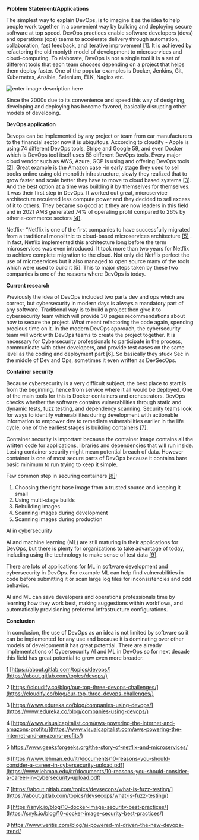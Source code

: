 **Problem Statement/Applications**

The simplest way to explain DevOps, is to imagine it as the idea to help people work together in a convenient way by building and deploying secure software at top speed. DevOps practices enable software developers (devs) and operations (ops) teams to accelerate delivery through automation, collaboration, fast feedback, and iterative improvement [[1]](**[https://about.gitlab.com/topics/devops/](https://about.gitlab.com/topics/devops/)**). It is achieved by refactoring the old monlyth model of development to microservices and cloud-computing. To elaborate, DevOps is not a single tool it is a set of different tools that each team chooses depending on a project that helps them deploy faster. One of the popular examples is Docker, Jenkins, Git, Kubernetes, Ansible, Selenium, ELK, Nagios etc. 

![enter image description here](https://d1jnx9ba8s6j9r.cloudfront.net/blog/wp-content/uploads/2019/06/DevOps-Tools-DevOps-Tutorial-Edureka-1.png)

Since the 2000s due to its convenience and speed this way of designing, developing and deploying has become favored, basically disrupting other models of developing.

**DevOps application**

Devops can be implemented by any project or team from car manufacturers to the financial sector now it is ubiquitous. According to cloudify - Apple is using 74 different DevOps tools, Stripe and Google 59, and even Docker which is DevOps tool itself uses 55 different DevOps tools. Every major cloud vendor such as AWS, Azure, GCP is using and offering DevOps tools [[2]](https://cloudify.co/blog/our-top-three-devops-challenges/). Great example is the Amazon case -in early stage they used to sell books online using old monolith infrastructure, slowly they realized that to grow faster and scale better they have to move to cloud based systems [[3](https://www.edureka.co/blog/companies-using-devops/)]. And the best option at a time was building it by themselves for themselves. It was their first step in DevOps. It worked out great, microservice architecture recuiered less compute power and they decided to sell excess of it to others. They became so good at it they are now leaders in this field and in 2021 AMS generated 74% of operating profit compared to 26% by other e-commerce sectors [[4]](https://www.visualcapitalist.com/aws-powering-the-internet-and-amazons-profits/).

Netflix- “Netflix is one of the first companies to have successfully migrated from a traditional monolithic to cloud-based microservices architecture [[5]](https://www.geeksforgeeks.org/the-story-of-netflix-and-microservices/) . In fact, Netflix implemented this architecture long before the term microservices was even introduced. It took more than two years for Netflix to achieve complete migration to the cloud. Not only did Netflix perfect the use of microservices but it also managed to open source many of the tools which were used to build it [5]. This to major steps taken by these two companies is one of the reasons where DevOps is today.

**Current research**

Previously the idea of DevOps included two parts dev and ops which are correct, but cybersecurity in modern days is always a mandatory part of any software. Traditional way is to build a project then give it to cybersecurity team which will provide 30 pages recommendations about how to secure the project. What meant refactoring the code again, spending precious time on it.
	In the modern DevOps approach, the cybersecurity team will work with DevOps teams to create the project together. It is necessary for Cybersecurity professionals to participate in the process, communicate with other developers, and provide test cases on the same level as the coding and deployment part [6]. So basically they stuck Sec in the middle of Dev and Ops, sometimes it even written as DevSecOps.

**Container security**

Because cybersecurity is a very difficult subject, the best place to start is from the beginning, hence from service where it all would be deployed. One of the main tools for this is Docker containers and orchestrators. DevOps checks whether the software contains vulnerabilities through static and dynamic tests, fuzz testing, and dependency scanning. Security teams look for ways to identify vulnerabilities during development with actionable information to empower dev to remediate vulnerabilities earlier in the life cycle, one of the earliest stages is building containers [[7]](**[https://about.gitlab.com/topics/devsecops/what-is-fuzz-testing/](https://about.gitlab.com/topics/devsecops/what-is-fuzz-testing/)**).

Container security is important because the container image contains all the written code for applications, libraries and dependencies that will run inside. Losing container security might mean potential breach of data. However container is one of most secure parts of DevOps because it contains bare basic minimum to run trying to keep it simple.

Few common step in securing containers [[8]](**[https://snyk.io/blog/10-docker-image-security-best-practices/](https://snyk.io/blog/10-docker-image-security-best-practices/)**):

1.  Choosing the right base image from a trusted source and keeping it small
2.  Using multi-stage builds
3.  Rebuilding images
4.  Scanning images during development
5.  Scanning images during production
    

  
  
  

AI in cybersecurity

AI and machine learning (ML) are still maturing in their applications for DevOps, but there is plenty for organizations to take advantage of today, including using the technology to make sense of test data [[9]](https://www.veritis.com/blog/ai-powered-ml-driven-the-new-devops-trend/).

There are lots of applications for ML in software development and cybersecurity in DevOps. For example ML can help find vulnerabilities in code before submitting it or scan large log files for inconsistencies and odd behavior.

AI and ML can save developers and operations professionals time by learning how they work best, making suggestions within workflows, and automatically provisioning preferred infrastructure configurations.

**Conclusion**

In conclusion, the use of DevOps as an idea is not limited by software so it can be implemented for any use and because it is dominating over other models of development it has great potential. There are already implementations of Cybersecurity AI and ML in DevOps so for next decade this field has great potential to grow even more broader.

  
  

1 [https://about.gitlab.com/topics/devops/](https://about.gitlab.com/topics/devops/)

2 [https://cloudify.co/blog/our-top-three-devops-challenges/](https://cloudify.co/blog/our-top-three-devops-challenges/)

3 [https://www.edureka.co/blog/companies-using-devops/](https://www.edureka.co/blog/companies-using-devops/)

4 [https://www.visualcapitalist.com/aws-powering-the-internet-and-amazons-profits/](https://www.visualcapitalist.com/aws-powering-the-internet-and-amazons-profits/)

5 ​​https://www.geeksforgeeks.org/the-story-of-netflix-and-microservices/

6 [https://www.lehman.edu/itr/documents/10-reasons-you-should-consider-a-career-in-cybersecurity-upload.pdf](https://www.lehman.edu/itr/documents/10-reasons-you-should-consider-a-career-in-cybersecurity-upload.pdf)

7 [https://about.gitlab.com/topics/devsecops/what-is-fuzz-testing/](https://about.gitlab.com/topics/devsecops/what-is-fuzz-testing/)

8 [https://snyk.io/blog/10-docker-image-security-best-practices/](https://snyk.io/blog/10-docker-image-security-best-practices/)

9 https://www.veritis.com/blog/ai-powered-ml-driven-the-new-devops-trend/
